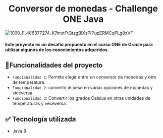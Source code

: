 <h1 align="center"> Conversor de monedas - Challenge ONE Java </h1>

![1000_F_486377274_K7mxtFtQtzgBlXsPIPupERMCqPLg9xVF](https://user-images.githubusercontent.com/119380914/227056647-0969054a-ab38-4fee-91f1-26c657e286ba.jpg)


<h4> Este proyecto es un desafío propuesto en el curso ONE de Oracle para utilizar algunos de los conocimientos adquiridos. <h4>
  
## :hammer:Funcionalidades del proyecto

- `Funcionalidad 1`: Permite elegir entre un conversor de monedas y otro de temperatura.
- `Funcionalidad 2`: convertir el peso en varias opciones de monedas y viceversa. 
- `Funcionalidad 3`: Convertir los grados Celsius en otras unidades de temperaturas y veceversa.  
  
## ✅ Tecnología utilizada

  - Java 8
